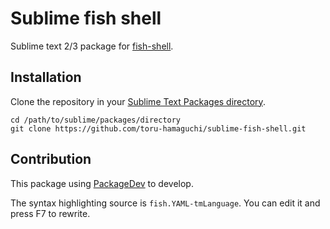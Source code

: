 
Sublime fish shell
==================

Sublime text 2/3 package for [fish-shell](https://github.com/fish-shell/fish-shell).

Installation
-----------

Clone the repository in your [Sublime Text Packages directory](http://docs.sublimetext.info/en/latest/basic_concepts.html#the-packages-directory).

    cd /path/to/sublime/packages/directory
    git clone https://github.com/toru-hamaguchi/sublime-fish-shell.git

Contribution
------------

This package using [PackageDev](https://github.com/SublimeText/PackageDev) to develop.

The syntax highlighting source is `fish.YAML-tmLanguage`. You can edit it and press F7 to rewrite.
